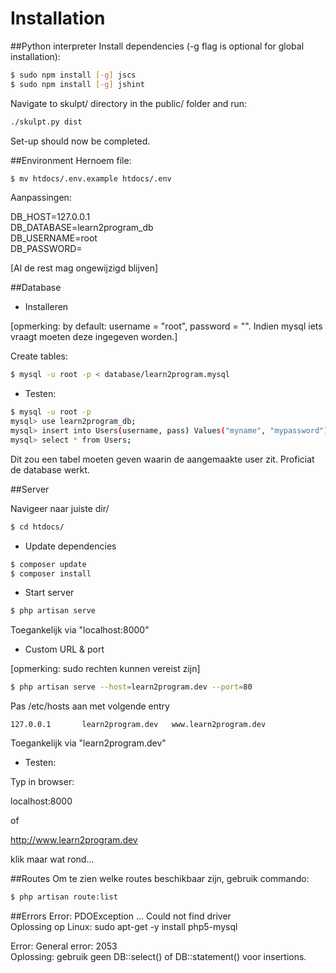 # Installation
##Python interpreter
Install dependencies (-g flag is optional for global installation):
~~~sh
$ sudo npm install [-g] jscs
$ sudo npm install [-g] jshint
~~~
Navigate to skulpt/ directory in the public/ folder and run:
~~~sh
./skulpt.py dist
~~~
Set-up should now be completed.

##Environment
Hernoem file:

~~~sh
$ mv htdocs/.env.example htdocs/.env
~~~

Aanpassingen:

DB_HOST=127.0.0.1  
DB_DATABASE=learn2program_db  
DB_USERNAME=root  
DB_PASSWORD=  

[Al de rest mag ongewijzigd blijven]

##Database
- Installeren

[opmerking: by default: username = "root", password = "". Indien mysql iets vraagt moeten deze ingegeven worden.]

Create tables:

~~~sh
$ mysql -u root -p < database/learn2program.mysql
~~~

- Testen:

~~~sh
$ mysql -u root -p
mysql> use learn2program_db;
mysql> insert into Users(username, pass) Values("myname", "mypassword");
mysql> select * from Users;
~~~

Dit zou een tabel moeten geven waarin de aangemaakte user zit. Proficiat de database werkt.

##Server

Navigeer naar juiste dir/

~~~sh
$ cd htdocs/
~~~

- Update dependencies

~~~sh
$ composer update
$ composer install
~~~

- Start server

~~~sh
$ php artisan serve
~~~

Toegankelijk via "localhost:8000"

- Custom URL & port

[opmerking: sudo rechten kunnen vereist zijn]

~~~sh
$ php artisan serve --host=learn2program.dev --port=80
~~~

Pas /etc/hosts aan met volgende entry

~~~
127.0.0.1		learn2program.dev	www.learn2program.dev
~~~

Toegankelijk via "learn2program.dev"

- Testen:

Typ in browser:

localhost:8000

of

http://www.learn2program.dev

klik maar wat rond...

##Routes
Om te zien welke routes beschikbaar zijn, gebruik commando:

~~~sh
$ php artisan route:list
~~~

##Errors
Error: PDOException ... Could not find driver  
Oplossing op Linux: sudo apt-get -y install php5-mysql

Error: General error: 2053  
Oplossing: gebruik geen DB::select() of DB::statement() voor insertions.

